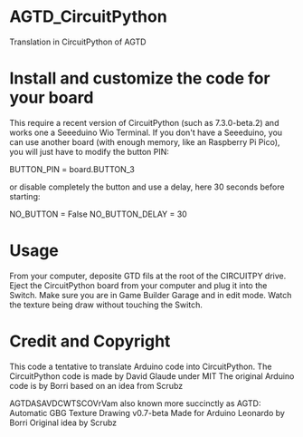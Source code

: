 # AGTD_CircuitPython
Translation in CircuitPython of AGTD

# Install and customize the code for your board

This require a recent version of CircuitPython (such as 7.3.0-beta.2) and works one a Seeeduino Wio Terminal.
If you don't have a Seeeduino, you can use another board (with enough memory, like an Raspberry Pi Pico), you will just have to modify the button PIN:

BUTTON_PIN = board.BUTTON_3

or disable completely the button and use a delay, here 30 seconds before starting:

NO_BUTTON = False
NO_BUTTON_DELAY = 30

# Usage

From your computer, deposite GTD fils at the root of the CIRCUITPY drive.
Eject the CircuitPython board from your computer and plug it into the Switch.
Make sure you are in Game Builder Garage and in edit mode.
Watch the texture being draw without touching the Switch.

# Credit and Copyright

This code a tentative to translate Arduino code into CircuitPython.
The CircuitPython code is made by David Glaude under MIT
The original Arduino code is by Borri based on an idea from Scrubz

AGTDASAVDCWTSCOVrVam also known more succinctly as AGTD: Automatic GBG Texture Drawing
v0.7-beta
Made for Arduino Leonardo by Borri
Original idea by Scrubz

